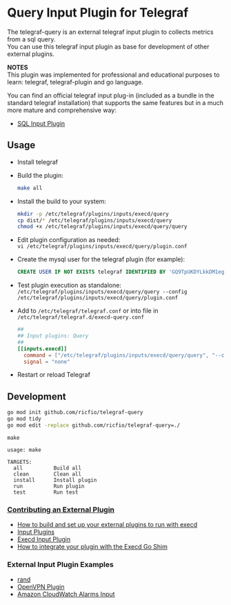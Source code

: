 # Query Input Plugin for Telegraf

The telegraf-query is an external telegraf input plugin to collects metrics from a sql query.  
You can use this telegraf input plugin as base for development of other external plugins.  

**NOTES**  
This plugin was implemented for professional and educational purposes to learn: telegraf, telegraf-plugin and go language.  

You can find an official telegraf input plug-in (included as a bundle in the standard telegraf installation) that supports the same features but in a much more mature and comprehensive way:  
- [SQL Input Plugin](https://github.com/influxdata/telegraf/tree/master/plugins/inputs/sql)

## Usage

- Install telegraf  

- Build the plugin:
  ```sh
  make all
  ```

- Install the build to your system:
  ```sh
  mkdir -p /etc/telegraf/plugins/inputs/execd/query
  cp dist/* /etc/telegraf/plugins/inputs/execd/query
  chmod +x /etc/telegraf/plugins/inputs/execd/query/query
  ```

- Edit plugin configuration as needed:  
  `vi /etc/telegraf/plugins/inputs/execd/query/plugin.conf`

- Create the mysql user for the telegraf plugin (for example):
  ```sql
  CREATE USER IF NOT EXISTS telegraf IDENTIFIED BY 'GQ9TpUKDYLkkDM1eguAl'; GRANT SELECT, PROCESS, SHOW DATABASES, SUPER, REPLICATION CLIENT, SHOW VIEW, CREATE USER ON *.* TO telegraf; FLUSH PRIVILEGES;
  ```

- Test plugin execution as standalone:  
  `/etc/telegraf/plugins/inputs/execd/query/query --config /etc/telegraf/plugins/inputs/execd/query/plugin.conf`

- Add to `/etc/telegraf/telegraf.conf` or into file in `/etc/telegraf/telegraf.d/execd-query.conf`
  ```conf
  ## 
  ## Input plugins: Query
  ## 
  [[inputs.execd]]
    command = ["/etc/telegraf/plugins/inputs/execd/query/query", "--config", "/etc/telegraf/plugins/inputs/execd/query/plugin.conf"]
    signal = "none"
  ```

- Restart or reload Telegraf

## Development

```bash
go mod init github.com/ricfio/telegraf-query
go mod tidy
go mod edit -replace github.com/ricfio/telegraf-query=./
```

`make`  
```console
usage: make

TARGETS:
  all          Build all
  clean        Clean all
  install      Install plugin
  run          Run plugin
  test         Run test
```

### [Contributing an External Plugin](https://github.com/influxdata/telegraf/blob/master/CONTRIBUTING.md)

- [How to build and set up your external plugins to run with execd](https://github.com/influxdata/telegraf/blob/master/docs/EXTERNAL_PLUGINS.md#external-plugin-guidelines)
- [Input Plugins](https://github.com/influxdata/telegraf/blob/master/docs/INPUTS.md)
- [Execd Input Plugin](https://github.com/influxdata/telegraf/tree/master/plugins/inputs/execd)
- [How to integrate your plugin with the Execd Go Shim](https://github.com/influxdata/telegraf/blob/master/plugins/common/shim)

### External Input Plugin Examples

- [rand](https://github.com/ssoroka/rand)
- [OpenVPN Plugin](https://github.com/danielnelson//telegraf-execd-openvpn)
- [Amazon CloudWatch Alarms Input](https://github.com/vipinvkmenon/awsalarms)

